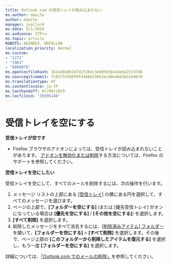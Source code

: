 ```yaml
---
title: Outlook.com の受信トレイが読み込まれない
ms.author: daeite
author: daeite
manager: joallard
ms.date: 5/1/2019
ms.audience: ITPro
ms.topic: article
ROBOTS: NOINDEX, NOFOLLOW
localization_priority: Normal
ms.custom:
- "1271"
- "1963"
- "8000078"
ms.openlocfilehash: 162ad0ddb107d1f26ec3e605d3be24eda257d788
ms.sourcegitcommit: 7c0575fd30f0f4448e530e1ec40eabb362cb4670
ms.translationtype: HT
ms.contentlocale: ja-JP
ms.lasthandoff: 07/09/2019
ms.locfileid: "35595146"
---
```

# <a name="empty-inbox"></a>受信トレイを空にする

**受信トレイが空です**

- Firefox ブラウザのアドオンによっては、受信トレイが読み込まれないことがあります。 [アドオンを無効化または削除](https://support.mozilla.org/kb/disable-or-remove-add-ons)する方法については、Firefox のサポートを参照してください。

**受信トレイを空にしたい**

受信トレイを空にして、すべてのメールを削除するには、次の操作を行います。

1. メッセージ リストの上部にある [[受信トレイ]](https://outlook.live.com/mail/inbox) の横にある円を選択して、すべてのメッセージを選びます。
1. ページの上部で、**[フォルダーを空にする]** (または [優先受信トレイ] がオンになっている場合は **[優先を空にする]** / **[その他を空にする]**) を選択します。
1. **[すべて削除]** を選択します。
1. 削除したメッセージをすべて消去するには、[[削除済みアイテム] フォルダー](https://outlook.live.com/mail/deleteditems)を開いて、**[フォルダーを空にする]** > **[すべて削除]** を選択します。その後で、ページ上部の **[このフォルダーから削除したアイテムを復元する]** を選択し、もう一度 **[フォルダーを空にする]** を選択します。

詳細については、[「Outlook.com でのメールの削除」](https://support.office.com/article/a9b63739-5392-412a-8e9a-d4b02708dee4?wt.mc_id=Office_Outlook_com_Alchemy)を参照してください。